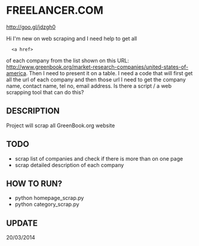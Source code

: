 FREELANCER.COM
==============
http://goo.gl/jdzgh0

Hi I'm new on web scraping and I need help to get all   

      <a href>

of each company from the list shown on this URL: 
http://www.greenbook.org/market-research-companies/united-states-of-america. 
Then I need to present it on a table. I need a code that will first get all 
the url of each company and then those url I need to get the company name, 
contact name, tel no, email address. Is there a script / a web scrapping tool
that can do this?


DESCRIPTION
-----------
   Project will scrap all GreenBook.org website

TODO
----
  * scrap list of companies and check if there is more than on one page
  * scrap detailed description of each company

HOW TO RUN?
----------
  * python homepage_scrap.py
  * python category_scrap.py

UPDATE
------
  20/03/2014
